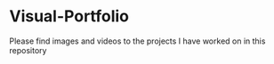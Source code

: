 # Visual-Portfolio
Please find images and videos to the projects I have worked on in this repository

